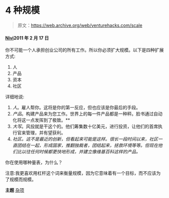 # 4 种规模

> 原文：<https://web.archive.org/web/venturehacks.com/scale>

#### [Nivi](/web/20230203021803/https://venturehacks.com/about)2011 年 2 月 17 日

你不可能一个人承担创业公司的所有工作。所以你必须扩大规模。以下是四种扩展方式:

1.  人
2.  产品
3.  资本
4.  社区

详细地说:

1.  *人*。雇人帮你。这将是你的第一反应，但也应该是你最后的手段。
2.  *产品*。构建产品来为您工作。世界上的每一件产品都是一种秤。脸书通过自动化将这一点发挥到了极致。**
3.  *大写*。风投就是干这个的。他们筹集数十亿美元，进行投资，让他们的首席执行官来管理，并有望获利。
4.  *社区。这不是最近的创新，但看起来可能是这样。很长一段时间以来，社区一直团结在一起，形成国家，推翻独裁者，团结起来，拯救环境等等。但现在他们比以往任何时候都更快地形成，并建立像维基百科这样的产品。*

你在使用哪种量表，为什么？

注意:我更喜欢用杠杆这个词来衡量规模，因为它意味着有一个目标，而不应该为了规模而规模。

**主题** [杂项](https://web.archive.org/web/20230203021803/https://venturehacks.com/topics/misc)
